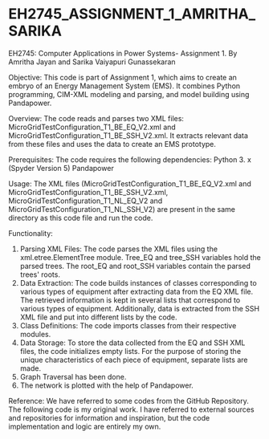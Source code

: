 # EH2745_ASSIGNMENT_1_AMRITHA_SARIKA
EH2745: Computer Applications in Power Systems- Assignment 1. By Amritha Jayan and Sarika Vaiyapuri Gunassekaran

Objective: This code is part of Assignment 1, which aims to create an embryo of an Energy Management System (EMS). It combines Python programming, CIM-XML modeling and parsing, and model building using Pandapower.

Overview: The code reads and parses two XML files: MicroGridTestConfiguration_T1_BE_EQ_V2.xml and MicroGridTestConfiguration_T1_BE_SSH_V2.xml. It extracts relevant data from these files and uses the data to create an EMS prototype.

Prerequisites: The code requires the following dependencies:
Python 3. x (Spyder Version 5)
Pandapower

Usage:
The XML files (MicroGridTestConfiguration_T1_BE_EQ_V2.xml and MicroGridTestConfiguration_T1_BE_SSH_V2.xml, MicroGridTestConfiguration_T1_NL_EQ_V2 and MicroGridTestConfiguration_T1_NL_SSH_V2) are present in the same directory as this code file and run the code.

Functionality:
1. Parsing XML Files: The code parses the XML files using the xml.etree.ElementTree module.
Tree_EQ and tree_SSH variables hold the parsed trees.
The root_EQ and root_SSH variables contain the parsed trees' roots.
2. Data Extraction: 
The code builds instances of classes corresponding to various types of equipment after extracting data from the EQ XML file.
The retrieved information is kept in several lists that correspond to various types of equipment.
Additionally, data is extracted from the SSH XML file and put into different lists by the code.
3. Class Definitions:
The code imports classes from their respective modules.
4. Data Storage: 
To store the data collected from the EQ and SSH XML files, the code initializes empty lists.
For the purpose of storing the unique characteristics of each piece of equipment, separate lists are made.
5. Graph Traversal has been done.
6. The network is plotted with the help of Pandapower.

Reference: We have referred to some codes from the GitHub Repository. The following code is my original work. I have referred to external sources and repositories for information and inspiration, but the code implementation and logic are entirely my own. 

